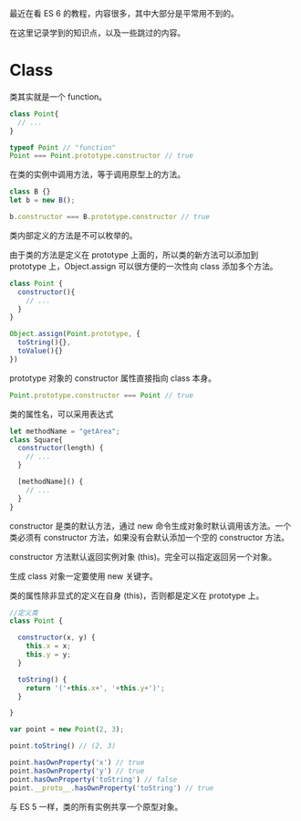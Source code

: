 最近在看 ES 6 的教程，内容很多，其中大部分是平常用不到的。

在这里记录学到的知识点，以及一些跳过的内容。

# Class

类其实就是一个 function。

```javascript
class Point{
  // ...
}

typeof Point // "function"
Point === Point.prototype.constructor // true
```

在类的实例中调用方法，等于调用原型上的方法。
```javascript
class B {}
let b = new B();

b.constructor === B.prototype.constructor // true
```

类内部定义的方法是不可以枚举的。

由于类的方法是定义在 prototype 上面的，所以类的新方法可以添加到 prototype 上，Object.assign 可以很方便的一次性向 class 添加多个方法。

```javascript
class Point {
  constructor(){
    // ...
  }
}

Object.assign(Point.prototype, {
  toString(){},
  toValue(){}
})
```

prototype 对象的 constructor 属性直接指向 class 本身。

```javascript
Point.prototype.constructor === Point // true
```

类的属性名，可以采用表达式

```javascript
let methodName = "getArea";
class Square{
  constructor(length) {
    // ...
  }

  [methodName]() {
    // ...
  }
}
```

constructor 是类的默认方法，通过 new 命令生成对象时默认调用该方法。一个类必须有 constructor 方法，如果没有会默认添加一个空的 constructor 方法。

constructor 方法默认返回实例对象 (this)。完全可以指定返回另一个对象。

生成 class 对象一定要使用 new 关键字。

类的属性除非显式的定义在自身 (this)，否则都是定义在 prototype 上。

```javascript
//定义类
class Point {

  constructor(x, y) {
    this.x = x;
    this.y = y;
  }

  toString() {
    return '('+this.x+', '+this.y+')';
  }

}

var point = new Point(2, 3);

point.toString() // (2, 3)

point.hasOwnProperty('x') // true
point.hasOwnProperty('y') // true
point.hasOwnProperty('toString') // false
point.__proto__.hasOwnProperty('toString') // true
```

与 ES 5 一样，类的所有实例共享一个原型对象。
